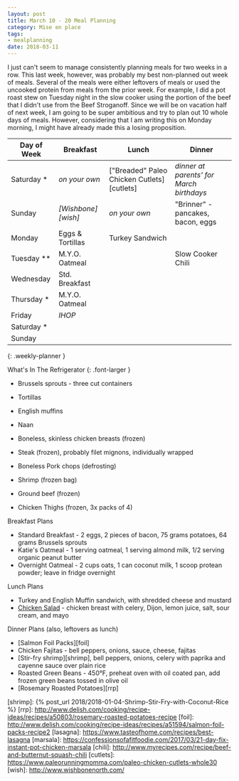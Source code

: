 ```yaml
---
layout: post
title: March 10 - 20 Meal Planning
category: Mise en place
tags:
- mealplanning
date: 2018-03-11
---
```


I just can't seem to manage consistently planning meals for two weeks in a row. This last week, however, was probably my best non-planned out week of meals. Several of the meals were either leftovers of meals or used the uncooked protein from meals from the prior week. For example, I did a pot roast stew on Tuesday night in the slow cooker using the portion of the beef that I didn't use from the Beef Stroganoff. Since we will be on vacation half of next week, I am going to be super ambitious and try to plan out 10 whole days of meals.  However, considering that I am writing this on Monday morning, I might have already made this a losing proposition.

|Day of Week| Breakfast         | Lunch                         | Dinner                      |
|-----------|-------------------|-------------------------------|-----------------------------|
|Saturday  *| _on your own_     | ["Breaded" Paleo Chicken Cutlets][cutlets] | _dinner at parents' for March birthdays_ |
|Sunday     | _[Wishbone][wish]_ | _on your own_                | "Brinner" - pancakes, bacon, eggs |
|Monday     | Eggs & Tortillas  | Turkey Sandwich               | |
|Tuesday  **| M.Y.O. Oatmeal    |  | Slow Cooker Chili |
|Wednesday  | Std. Breakfast    |  |  |
|Thursday  *| M.Y.O. Oatmeal    |  |  |
|Friday     | _IHOP_            |  |  |
|Saturday  *|                   |  |  |
|Sunday     |                   |  |  |
{: .weekly-planner }

What's In The Refrigerator
{: .font-larger }

- Brussels sprouts - three cut containers

- Tortillas
- English muffins
- Naan

- Boneless, skinless chicken breasts (frozen)
- Steak (frozen), probably filet mignons, individually wrapped
- Boneless Pork chops (defrosting)
- Shrimp (frozen bag)
- Ground beef (frozen)
- Chicken Thighs (frozen, 3x packs of 4)

Breakfast Plans

- Standard Breakfast - 2 eggs, 2 pieces of bacon, 75 grams potatoes, 64 grams Brussels sprouts
- Katie's Oatmeal - 1 serving oatmeal, 1 serving almond milk, 1/2 serving organic peanut butter
- Overnight Oatmeal - 2 cups oats, 1 can coconut milk, 1 scoop protean powder; leave in fridge overnight

Lunch Plans

- Turkey and English Muffin sandwich, with shredded cheese and mustard
- [Chicken Salad][chksalad] - chicken breast with celery, Dijon, lemon juice, salt, sour cream, and mayo

Dinner Plans (also, leftovers as lunch)

- [Salmon Foil Packs][foil]
- Chicken Fajitas - bell peppers, onions, sauce, cheese, fajitas
- [Stir-fry shrimp][shrimp], bell peppers, onions, celery with paprika and cayenne sauce over plain rice
- Roasted Green Beans - 450&deg;F, preheat oven with oil coated pan, add frozen green beans tossed in olive oil
- [Rosemary Roasted Potatoes][rrp]

[chksalad]: <http://www.geniuskitchen.com/recipe/weight-watchers-chicken-salad-162386>
[shrimp]: {% post_url 2018/2018-01-04-Shrimp-Stir-Fry-with-Coconut-Rice %}
[rrp]: <http://www.delish.com/cooking/recipe-ideas/recipes/a50803/rosemary-roasted-potatoes-recipe>
[foil]: <http://www.delish.com/cooking/recipe-ideas/recipes/a51594/salmon-foil-packs-recipe2>
[lasagna]: <https://www.tasteofhome.com/recipes/best-lasagna>
[marsala]: <https://confessionsofafitfoodie.com/2017/03/21-day-fix-instant-pot-chicken-marsala>
[chili]: <http://www.myrecipes.com/recipe/beef-and-butternut-squash-chili>
[cutlets]: <https://www.paleorunningmomma.com/paleo-chicken-cutlets-whole30>
[wish]: <http://www.wishbonenorth.com/>